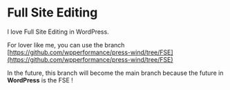 # Full Site Editing

I love Full Site Editing in WordPress.

For lover like me, you can use the branch [https://github.com/wpperformance/press-wind/tree/FSE](https://github.com/wpperformance/press-wind/tree/FSE)

In the future, this branch will become the main branch because the future in **WordPress** is the FSE !
